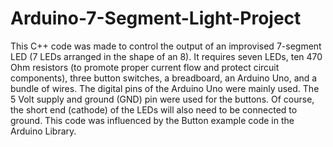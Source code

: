 # Arduino-7-Segment-Light-Project
This C++ code was made to control the output of an improvised 7-segment LED (7 LEDs arranged in the shape of an 8). It requires seven LEDs, ten 470 Ohm resistors (to promote proper current flow and protect circuit components), three button switches, a breadboard, an Arduino Uno, and a bundle of wires. The digital pins of the Arduino Uno were mainly used. The 5 Volt supply and ground (GND) pin were used for the buttons. Of course, the short end (cathode) of the LEDs will also need to be connected to ground. This code was influenced by the Button example code in the Arduino Library.
